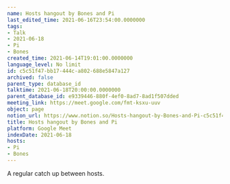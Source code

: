 ```yaml
---
name: Hosts hangout by Bones and Pi
last_edited_time: 2021-06-16T23:54:00.0000000
tags:
- Talk
- 2021-06-18
- Pi
- Bones
created_time: 2021-06-14T19:01:00.0000000
language_level: No limit
id: c5c51f47-bb17-444c-a802-688e5847a127
archived: false
parent_type: database_id
talktime: 2021-06-18T20:00:00.0000000
parent_database_id: e9339446-880f-4ef0-8ad7-8ad1f507dded
meeting_link: https://meet.google.com/fmt-ksxu-uuv
object: page
notion_url: https://www.notion.so/Hosts-hangout-by-Bones-and-Pi-c5c51f47bb17444ca802688e5847a127
title: Hosts hangout by Bones and Pi
platform: Google Meet
indexDate: 2021-06-18
hosts:
- Pi
- Bones
---
```


A regular catch up between hosts.


